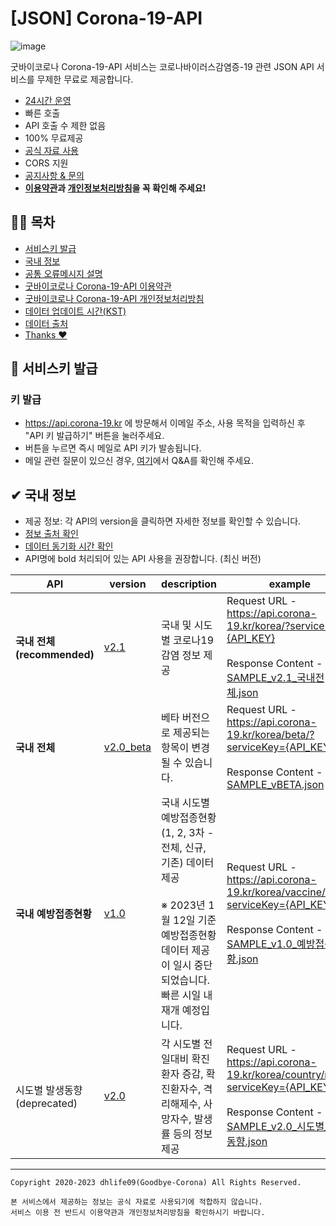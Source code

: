 # [JSON] Corona-19-API

![image](https://user-images.githubusercontent.com/22024308/108588118-dc1d5600-739a-11eb-9a11-a39739e38ae3.png)

굿바이코로나 Corona-19-API 서비스는 코로나바이러스감염증-19 관련 JSON API 서비스를 무제한 무료로 제공합니다.

- [24시간 운영](https://stats.uptimerobot.com/LvZ47hP5ZM)
- 빠른 호출
- API 호출 수 제한 없음
- 100% 무료제공
- [공식 자료 사용](https://github.com/dhlife09/Corona-19-API/blob/master/docs/source.md)
- CORS 지원
- [공지사항 & 문의](https://github.com/dhlife09/Corona-19-API/discussions)
- **[이용약관](https://github.com/dhlife09/Corona-19-API/blob/master/docs/terms.md)과 [개인정보처리방침](https://github.com/dhlife09/Corona-19-API/blob/master/docs/privacy.md)을 꼭 확인해 주세요!**


## 👨‍💻 목차
- [서비스키 발급](https://github.com/dhlife09/Corona-19-API/blob/master/README.md#-%EC%84%9C%EB%B9%84%EC%8A%A4%ED%82%A4-%EB%B0%9C%EA%B8%89)
- [국내 정보](https://github.com/dhlife09/Corona-19-API/blob/master/README.md#-%EA%B5%AD%EB%82%B4-%EC%A0%95%EB%B3%B4)
- [공통 오류메시지 설명](https://github.com/dhlife09/Corona-19-API/blob/master/docs/errorMessage.md)
- [굿바이코로나 Corona-19-API 이용약관](https://github.com/dhlife09/Corona-19-API/blob/master/docs/terms.md)
- [굿바이코로나 Corona-19-API 개인정보처리방침](https://github.com/dhlife09/Corona-19-API/blob/master/docs/privacy.md)
- [데이터 업데이트 시간(KST)](https://github.com/dhlife09/Corona-19-API/blob/master/docs/updateTime.md)
- [데이터 출처](https://github.com/dhlife09/Corona-19-API/blob/master/docs/source.md)
- [Thanks ❤️](https://github.com/dhlife09/Corona-19-API/blob/master/docs/thanks.md)

## 🔐 서비스키 발급
### 키 발급
- https://api.corona-19.kr 에 방문해서 이메일 주소, 사용 목적을 입력하신 후 "API 키 발급하기" 버튼을 눌러주세요. 
- 버튼을 누르면 즉시 메일로 API 키가 발송됩니다.
- 메일 관련 질문이 있으신 경우, [여기](https://github.com/dhlife09/Corona-19-API/blob/master/docs/QnA_email.md)에서 Q&A를 확인해 주세요.

## ✔ 국내 정보
 - 제공 정보: 각 API의 version을 클릭하면 자세한 정보를 확인할 수 있습니다.
 - [정보 출처 확인](https://github.com/dhlife09/Corona-19-API/blob/master/docs/source.md)
 - [데이터 동기화 시간 확인](https://github.com/dhlife09/Corona-19-API/blob/master/docs/updateTime.md)
 - API명에 bold 처리되어 있는 API 사용을 권장합니다. (최신 버전)

|API|version|description|example|
|--|---|---|--|
|**국내 전체(recommended)**|[v2.1](https://github.com/dhlife09/Corona-19-API/blob/master/API_DOC_v2.1_%EA%B5%AD%EB%82%B4%EC%A0%84%EC%B2%B4.md)|국내 및 시도별 코로나19 감염 정보 제공|Request URL - https://api.corona-19.kr/korea/?serviceKey={API_KEY}<br><br>Response Content - [SAMPLE_v2.1_국내전체.json](https://github.com/dhlife09/Corona-19-API/blob/master/sample/response/SAMPLE_v2.1_%EA%B5%AD%EB%82%B4%EC%A0%84%EC%B2%B4.json)|
|**국내 전체**|[v2.0_beta](https://github.com/dhlife09/Corona-19-API/blob/master/API_DOC_v2.1_%EA%B5%AD%EB%82%B4%EC%A0%84%EC%B2%B4.md)|베타 버전으로 제공되는 항목이 변경될 수 있습니다.|Request URL - https://api.corona-19.kr/korea/beta/?serviceKey={API_KEY}<br><br>Response Content - [SAMPLE_vBETA.json](https://github.com/dhlife09/Corona-19-API/blob/master/sample/response/SAMPLE_vBETA.json)|
|**국내 예방접종현황**|[v1.0](https://github.com/dhlife09/Corona-19-API/blob/master/API_DOC_1.0_%EC%98%88%EB%B0%A9%EC%A0%91%EC%A2%85%ED%98%84%ED%99%A9.md)|국내 시도별 예방접종현황(1, 2, 3차 - 전체, 신규, 기존) 데이터 제공<br><br>※ 2023년 1월 12일 기준 예방접종현황 데이터 제공이 일시 중단되었습니다. 빠른 시일 내 재개 예정입니다.|Request URL - https://api.corona-19.kr/korea/vaccine/?serviceKey={API_KEY}<br><br>Response Content - [SAMPLE_v1.0_예방접종현황.json](https://github.com/dhlife09/Corona-19-API/blob/master/sample/response/SAMPLE_v1.0_%EC%98%88%EB%B0%A9%EC%A0%91%EC%A2%85%ED%98%84%ED%99%A9.json)|
|시도별 발생동향(deprecated)|[v2.0](https://github.com/dhlife09/Corona-19-API/blob/master/API_DOC_v2.0_%EC%8B%9C%EB%8F%84%EB%B3%84_%EB%B0%9C%EC%83%9D%EB%8F%99%ED%96%A5.md)|각 시도별 전일대비 확진환자 증감, 확진환자수, 격리해제수, 사망자수, 발생률 등의 정보 제공|Request URL - https://api.corona-19.kr/korea/country/new/?serviceKey={API_KEY}<br><br>Response Content - [SAMPLE_v2.0_시도별_발생동향.json](https://github.com/dhlife09/Corona-19-API/blob/master/sample/response/SAMPLE_v2.0_%EC%8B%9C%EB%8F%84%EB%B3%84_%EB%B0%9C%EC%83%9D%EB%8F%99%ED%96%A5.json)|


---
```
Copyright 2020-2023 dhlife09(Goodbye-Corona) All Rights Reserved.

본 서비스에서 제공하는 정보는 공식 자료로 사용되기에 적합하지 않습니다.
서비스 이용 전 반드시 이용약관과 개인정보처리방침을 확인하시기 바랍니다.
```
